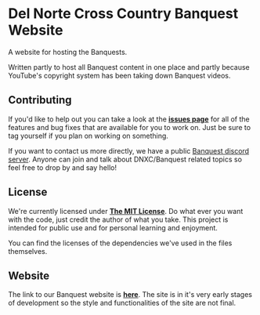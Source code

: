Del Norte Cross Country Banquest Website
========================================

A website for hosting the Banquests.

Written partly to host all Banquest content in one place and partly because
YouTube's copyright system has been taking down Banquest videos.

Contributing
------------

If you'd like to help out you can take a look at the
[**issues page**][issues page] for all of the features
and bug fixes that are available for you to work on. Just be 
sure to tag yourself if you plan on working on something.

If you want to contact us more directly, we have a public [Banquest discord 
server][discord server]. Anyone can join and talk about DNXC/Banquest related topics so
feel free to drop by and say hello!

License
-------

We're currently licensed under [**The MIT License**][license].
Do what ever you want with the code, just credit the author of what you take.
This project is intended for public use and for personal learning and enjoyment.

You can find the licenses of the dependencies we've used in the files themselves.

Website
-------

The link to our Banquest website is [**here**][site]. The site is in it's
very early stages of development so the style and functionalities of the site are
not final.

[issues page]: https://github.com/DNXC/DNXC.github.io/issues
[discord server]: https://discord.gg/014VpW8bujkM3v5IO
[license]: https://github.com/DNXC/DNXC.github.io/blob/gh-pages/LICENSE.md
[site]: https://dnxc.github.io/
